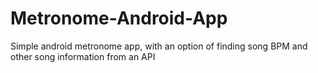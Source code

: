 # Metronome-Android-App
 Simple android metronome app, with an option of finding song BPM and other song information from an API
